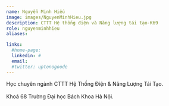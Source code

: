 ```yaml
---
name: Nguyễn Minh Hiếu
image: images/NguyenMinhHieu.jpg
description: CTTT Hệ thống điện và Năng lượng tái tạo-K69
role: nguyenminhhieu
aliases:

links:
  #home-page: 
  linkedin: #
  email: 
  #twitter: uptonogoode
---
```


Học chuyên ngành CTTT Hệ Thống Điện & Năng Lượng Tái Tạo.
<br>
<br>
Khoá 68 Trường Đại học Bách Khoa Hà Nội.
